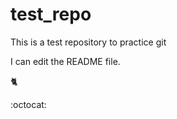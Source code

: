 # test_repo
This is a test repository to practice git

I can edit the README file.

:cat2:

:octocat:
